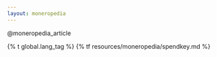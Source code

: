 ```yaml
---
layout: moneropedia
---
```


@moneropedia_article

{% t global.lang_tag %}
{% tf resources/moneropedia/spendkey.md %}
